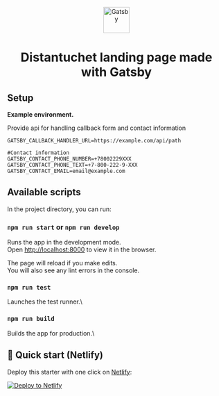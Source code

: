 <p align="center">
  <a href="https://www.gatsbyjs.com/?utm_source=starter&utm_medium=readme&utm_campaign=minimal-starter-ts">
    <img alt="Gatsby" src="https://www.gatsbyjs.com/Gatsby-Monogram.svg" width="60" />
  </a>
</p>
<h1 align="center">
  Distantuchet landing page made with Gatsby
</h1>

## Setup

**Example environment.**

Provide api for handling callback form and contact information

```shell
GATSBY_CALLBACK_HANDLER_URL=https://example.com/api/path

#Contact information
GATSBY_CONTACT_PHONE_NUMBER=+78002229XXX
GATSBY_CONTACT_PHONE_TEXT=+7-800-222-9-XXX
GATSBY_CONTACT_EMAIL=email@example.com
```

## Available scripts

In the project directory, you can run:

### `npm run start` or `npm run develop`

Runs the app in the development mode.\
Open [http://localhost:8000](http://localhost:8000) to view it in the browser.

The page will reload if you make edits.\
You will also see any lint errors in the console.

### `npm run test`

Launches the test runner.\

### `npm run build`

Builds the app for production.\

## 🚀 Quick start (Netlify)

Deploy this starter with one click on [Netlify](https://app.netlify.com/signup):

[<img src="https://www.netlify.com/img/deploy/button.svg" alt="Deploy to Netlify" />](https://app.netlify.com/start/deploy?repository=https://github.com/gatsbyjs/gatsby-starter-minimal-ts)
